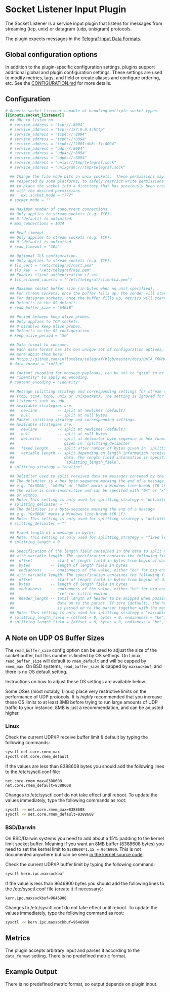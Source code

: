 # Socket Listener Input Plugin

The Socket Listener is a service input plugin that listens for messages from
streaming (tcp, unix) or datagram (udp, unixgram) protocols.

The plugin expects messages in the [Telegraf Input Data
Formats](../../../docs/DATA_FORMATS_INPUT.md).

## Global configuration options <!-- @/docs/includes/plugin_config.md -->

In addition to the plugin-specific configuration settings, plugins support
additional global and plugin configuration settings. These settings are used to
modify metrics, tags, and field or create aliases and configure ordering, etc.
See the [CONFIGURATION.md][CONFIGURATION.md] for more details.

[CONFIGURATION.md]: ../../../docs/CONFIGURATION.md

## Configuration

```toml @sample.conf
# Generic socket listener capable of handling multiple socket types.
[[inputs.socket_listener]]
  ## URL to listen on
  # service_address = "tcp://:8094"
  # service_address = "tcp://127.0.0.1:http"
  # service_address = "tcp4://:8094"
  # service_address = "tcp6://:8094"
  # service_address = "tcp6://[2001:db8::1]:8094"
  # service_address = "udp://:8094"
  # service_address = "udp4://:8094"
  # service_address = "udp6://:8094"
  # service_address = "unix:///tmp/telegraf.sock"
  # service_address = "unixgram:///tmp/telegraf.sock"

  ## Change the file mode bits on unix sockets.  These permissions may not be
  ## respected by some platforms, to safely restrict write permissions it is best
  ## to place the socket into a directory that has previously been created
  ## with the desired permissions.
  ##   ex: socket_mode = "777"
  # socket_mode = ""

  ## Maximum number of concurrent connections.
  ## Only applies to stream sockets (e.g. TCP).
  ## 0 (default) is unlimited.
  # max_connections = 1024

  ## Read timeout.
  ## Only applies to stream sockets (e.g. TCP).
  ## 0 (default) is unlimited.
  # read_timeout = "30s"

  ## Optional TLS configuration.
  ## Only applies to stream sockets (e.g. TCP).
  # tls_cert = "/etc/telegraf/cert.pem"
  # tls_key  = "/etc/telegraf/key.pem"
  ## Enables client authentication if set.
  # tls_allowed_cacerts = ["/etc/telegraf/clientca.pem"]

  ## Maximum socket buffer size (in bytes when no unit specified).
  ## For stream sockets, once the buffer fills up, the sender will start backing up.
  ## For datagram sockets, once the buffer fills up, metrics will start dropping.
  ## Defaults to the OS default.
  # read_buffer_size = "64KiB"

  ## Period between keep alive probes.
  ## Only applies to TCP sockets.
  ## 0 disables keep alive probes.
  ## Defaults to the OS configuration.
  # keep_alive_period = "5m"

  ## Data format to consume.
  ## Each data format has its own unique set of configuration options, read
  ## more about them here:
  ## https://github.com/influxdata/telegraf/blob/master/docs/DATA_FORMATS_INPUT.md
  # data_format = "influx"

  ## Content encoding for message payloads, can be set to "gzip" to or
  ## "identity" to apply no encoding.
  # content_encoding = "identity"

  ## Message splitting strategy and corresponding settings for stream sockets
  ## (tcp, tcp4, tcp6, unix or unixpacket). The setting is ignored for packet
  ## listeners such as udp.
  ## Available strategies are:
  ##   newline         -- split at newlines (default)
  ##   null            -- split at null bytes
  ## Packet splitting strategy and corresponding settings.
  ## Available strategies are:
  ##   newline         -- split at newlines (default)
  ##   null            -- split at null bytes
  ##   delimiter       -- split at delimiter byte-sequence in hex-format
  ##                      given in `splitting_delimiter`
  ##   fixed length    -- split after number of bytes given in `splitting_length`
  ##   variable length -- split depending on length information received in the
  ##                      data. The length field information is specified in
  ##                      `splitting_length_field`.
  # splitting_strategy = "newline"

  ## Delimiter used to split received data to messages consumed by the parser.
  ## The delimiter is a hex byte-sequence marking the end of a message
  ## e.g. "0x0D0A", "x0d0a" or "0d0a" marks a Windows line-break (CR LF).
  ## The value is case-insensitive and can be specifed with "0x" or "x" prefix
  ## or withou.
  ## Note: This setting is only used for splitting_strategy = "delimiter".
  # splitting_delimiter = ""
  ## The delimiter is a byte-sequence marking the end of a message
  ## e.g. "0x0D0A" marks a Windows line-break (CR LF).
  ## Note: This setting is only used for splitting_strategy = "delimiter".
  # slitting_delimiter = ""

  ## Fixed length of a message in bytes.
  ## Note: This setting is only used for splitting_strategy = "fixed length".
  # splitting_length = 0

  ## Specification of the length field contained in the data to split messages
  ## with variable length. The specification contains the following fields:
  ##  offset        -- start of length field in bytes from begin of data
  ##  bytes         -- length of length field in bytes
  ##  endianness    -- endianness of the value, either "be" for big endian or
  ## with variable length. The specification containes the following fields:
  ##  offset        -- start of length field in bytes from beginn of data
  ##  bytes         -- length of length field in bytes
  ##  endianness    -- endianness of the value, either "be" for big endian or
  ##                   "le" for little endian
  ##  header_length -- total length of header to be skipped when passing
  ##                   data on to the parser. If zero (default), the header
  ##                   is passed on to the parser together with the message.
  ## Note: This setting is only used for splitting_strategy = "variable length".
  # splitting_length_field = {offset = 0, bytes = 0, endianness = "be", header_length = 0}
  # splitting_length_field = {offset = 0, bytes = 0, endianess = "be", header_length = 0}
```

## A Note on UDP OS Buffer Sizes

The `read_buffer_size` config option can be used to adjust the size of the
socket buffer, but this number is limited by OS settings. On Linux,
`read_buffer_size` will default to `rmem_default` and will be capped by
`rmem_max`. On BSD systems, `read_buffer_size` is capped by `maxsockbuf`, and
there is no OS default setting.

Instructions on how to adjust these OS settings are available below.

Some OSes (most notably, Linux) place very restrictive limits on the performance
of UDP protocols. It is _highly_ recommended that you increase these OS limits
to at least 8MB before trying to run large amounts of UDP traffic to your
instance.  8MB is just a recommendation, and can be adjusted higher.

### Linux

Check the current UDP/IP receive buffer limit & default by typing the following
commands:

```sh
sysctl net.core.rmem_max
sysctl net.core.rmem_default
```

If the values are less than 8388608 bytes you should add the following lines to
the /etc/sysctl.conf file:

```text
net.core.rmem_max=8388608
net.core.rmem_default=8388608
```

Changes to /etc/sysctl.conf do not take effect until reboot.
To update the values immediately, type the following commands as root:

```sh
sysctl -w net.core.rmem_max=8388608
sysctl -w net.core.rmem_default=8388608
```

### BSD/Darwin

On BSD/Darwin systems you need to add about a 15% padding to the kernel limit
socket buffer. Meaning if you want an 8MB buffer (8388608 bytes) you need to set
the kernel limit to `8388608*1.15 = 9646900`. This is not documented anywhere
but can be seen [in the kernel source code][1].

Check the current UDP/IP buffer limit by typing the following command:

```sh
sysctl kern.ipc.maxsockbuf
```

If the value is less than 9646900 bytes you should add the following lines
to the /etc/sysctl.conf file (create it if necessary):

```text
kern.ipc.maxsockbuf=9646900
```

Changes to /etc/sysctl.conf do not take effect until reboot.
To update the values immediately, type the following command as root:

```sh
sysctl -w kern.ipc.maxsockbuf=9646900
```

[1]: https://github.com/freebsd/freebsd/blob/master/sys/kern/uipc_sockbuf.c#L63-L64

## Metrics

The plugin accepts arbitrary input and parses it according to the `data_format`
setting. There is no predefined metric format.

## Example Output

There is no predefined metric format, so output depends on plugin input.
